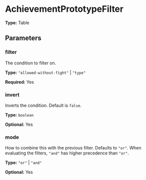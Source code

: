 # AchievementPrototypeFilter

**Type:** Table

## Parameters

### filter

The condition to filter on.

**Type:** `"allowed-without-fight"` | `"type"`

**Required:** Yes

### invert

Inverts the condition. Default is `false`.

**Type:** `boolean`

**Optional:** Yes

### mode

How to combine this with the previous filter. Defaults to `"or"`. When evaluating the filters, `"and"` has higher precedence than `"or"`.

**Type:** `"or"` | `"and"`

**Optional:** Yes


